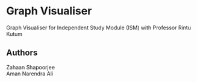 # Graph Visualiser

Graph Visualiser for Independent Study Module (ISM) with Professor Rintu Kutum

## Authors

Zahaan Shapoorjee   
Aman Narendra Ali